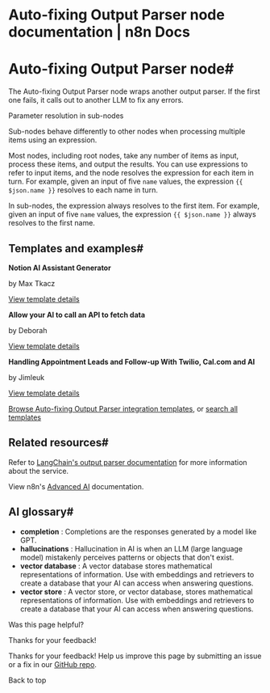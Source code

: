 # Auto-fixing Output Parser node documentation | n8n Docs

[ ](https://github.com/n8n-io/n8n-docs/edit/main/docs/integrations/builtin/cluster-nodes/sub-nodes/n8n-nodes-langchain.outputparserautofixing.md "Edit this page")

# Auto-fixing Output Parser node#

The Auto-fixing Output Parser node wraps another output parser. If the first one fails, it calls out to another LLM to fix any errors.

Parameter resolution in sub-nodes

Sub-nodes behave differently to other nodes when processing multiple items using an expression.

Most nodes, including root nodes, take any number of items as input, process these items, and output the results. You can use expressions to refer to input items, and the node resolves the expression for each item in turn. For example, given an input of five `name` values, the expression `{{ $json.name }}` resolves to each name in turn.

In sub-nodes, the expression always resolves to the first item. For example, given an input of five `name` values, the expression `{{ $json.name }}` always resolves to the first name.

## Templates and examples#

**Notion AI Assistant Generator**

by Max Tkacz

[View template details](https://n8n.io/workflows/2415-notion-ai-assistant-generator/)

**Allow your AI to call an API to fetch data**

by Deborah

[View template details](https://n8n.io/workflows/2094-allow-your-ai-to-call-an-api-to-fetch-data/)

**Handling Appointment Leads and Follow-up With Twilio, Cal.com and AI**

by Jimleuk

[View template details](https://n8n.io/workflows/2342-handling-appointment-leads-and-follow-up-with-twilio-calcom-and-ai/)

[Browse Auto-fixing Output Parser integration templates](https://n8n.io/integrations/auto-fixing-output-parser/), or [search all templates](https://n8n.io/workflows/)

## Related resources#

Refer to [LangChain's output parser documentation](https://js.langchain.com/docs/concepts/output_parsers/) for more information about the service.

View n8n's [Advanced AI](../../../../../advanced-ai/) documentation.

## AI glossary#

  * **completion** : Completions are the responses generated by a model like GPT.
  * **hallucinations** : Hallucination in AI is when an LLM (large language model) mistakenly perceives patterns or objects that don't exist.
  * **vector database** : A vector database stores mathematical representations of information. Use with embeddings and retrievers to create a database that your AI can access when answering questions.
  * **vector store** : A vector store, or vector database, stores mathematical representations of information. Use with embeddings and retrievers to create a database that your AI can access when answering questions.

Was this page helpful? 

Thanks for your feedback! 

Thanks for your feedback! Help us improve this page by submitting an issue or a fix in our [GitHub repo](https://github.com/n8n-io/n8n-docs). 

Back to top